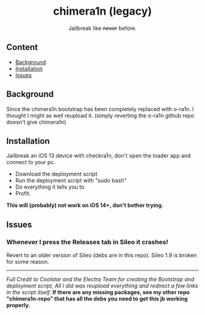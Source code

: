 <div align="center">
  <h1>chimera1n (legacy)</h1>

  Jailbreak like ~~never~~ before.

</div>

## Content
- [Background](#background)
- [Installation](#installation)
- [Issues](#issues)


## Background
Since the chimera1n bootstrap has been completely replaced with o-ra1n. I thought I might as well reupload it. (simply reverting the o-ra1n github repo doesn't give chimera1n)

## Installation
Jailbreak an iOS 13 device with checkra1n, don't open the loader app and connect to your pc.

- Download the deployment script
- Run the deployment script with "sudo bash"
- Do everything it tells you to
- Profit.

**This will (probably) not work on iOS 14+, don't bother trying.**

## Issues
### Whenever I press the Releases tab in Sileo it crashes!
Revert to an older version of Sileo (debs are in this repo). Sileo 1.9 is broken for some reason.


---


*Full Credit to Coolstar and the Electra Team for creating the Bootstrap and deployment script, All I did was reupload everything and redirect a few links in the script itself.*
**If there are any missing packages, see my other repo "chimera1n-repo" that has all the debs you need to get this jb working properly.**
